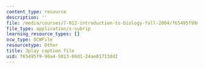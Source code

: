```yaml
---
content_type: resource
description: ''
file: /media/courses/7-012-introduction-to-biology-fall-2004/f65495f998a4501386d124ae01713dd2_QOdq7d34f7U.vtt
file_type: application/x-subrip
learning_resource_types: []
ocw_type: OCWFile
resourcetype: Other
title: 3play caption file
uid: f65495f9-98a4-5013-86d1-24ae01713dd2
---
```

